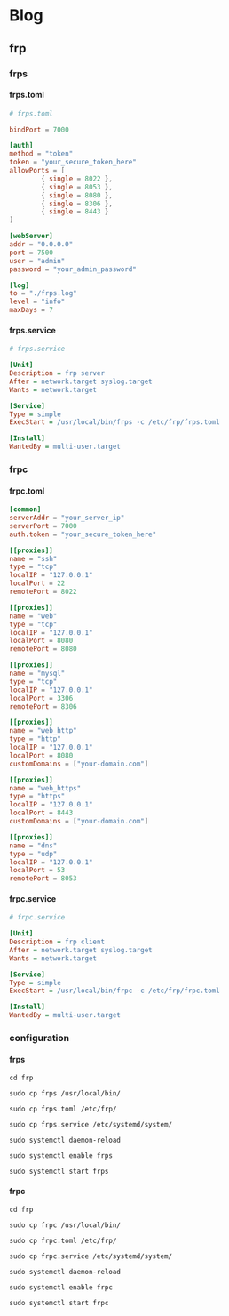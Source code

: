 # Blog

## frp

### frps

#### frps.toml

```toml
# frps.toml

bindPort = 7000

[auth]
method = "token"
token = "your_secure_token_here"
allowPorts = [
        { single = 8022 },
        { single = 8053 },
        { single = 8080 },
        { single = 8306 },
        { single = 8443 }
]

[webServer]
addr = "0.0.0.0"
port = 7500
user = "admin"
password = "your_admin_password"

[log]
to = "./frps.log"
level = "info"
maxDays = 7
```

#### frps.service

```ini
# frps.service

[Unit]
Description = frp server
After = network.target syslog.target
Wants = network.target

[Service]
Type = simple
ExecStart = /usr/local/bin/frps -c /etc/frp/frps.toml

[Install]
WantedBy = multi-user.target
```

### frpc

#### frpc.toml

```toml
[common]
serverAddr = "your_server_ip"
serverPort = 7000
auth.token = "your_secure_token_here"

[[proxies]]
name = "ssh"
type = "tcp"
localIP = "127.0.0.1"
localPort = 22
remotePort = 8022

[[proxies]]
name = "web"
type = "tcp"
localIP = "127.0.0.1"
localPort = 8080
remotePort = 8080

[[proxies]]
name = "mysql"
type = "tcp"
localIP = "127.0.0.1"
localPort = 3306
remotePort = 8306

[[proxies]]
name = "web_http"
type = "http"
localIP = "127.0.0.1"
localPort = 8080
customDomains = ["your-domain.com"]

[[proxies]]
name = "web_https"
type = "https"
localIP = "127.0.0.1"
localPort = 8443
customDomains = ["your-domain.com"]

[[proxies]]
name = "dns"
type = "udp"
localIP = "127.0.0.1"
localPort = 53
remotePort = 8053
```

#### frpc.service

```ini
# frpc.service

[Unit]
Description = frp client
After = network.target syslog.target
Wants = network.target

[Service]
Type = simple
ExecStart = /usr/local/bin/frpc -c /etc/frp/frpc.toml

[Install]
WantedBy = multi-user.target
```

### configuration

#### frps

`cd frp`

`sudo cp frps /usr/local/bin/`

`sudo cp frps.toml /etc/frp/`

`sudo cp frps.service /etc/systemd/system/`

`sudo systemctl daemon-reload`

`sudo systemctl enable frps`

`sudo systemctl start frps`

#### frpc

`cd frp`

`sudo cp frpc /usr/local/bin/`

`sudo cp frpc.toml /etc/frp/`

`sudo cp frpc.service /etc/systemd/system/`

`sudo systemctl daemon-reload`

`sudo systemctl enable frpc`

`sudo systemctl start frpc`
